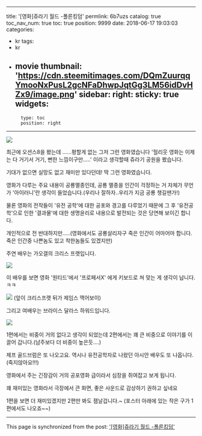 
---
title: '[영화]쥬라기  월드 -폴른킹덤'
permlink: 6b7uzs
catalog: true
toc_nav_num: true
toc: true
position: 9999
date: 2018-06-17 19:03:03
categories:
- kr
tags:
- kr
- movie
thumbnail: 'https://cdn.steemitimages.com/DQmZuurqqYmooNxPusL2gcNFaDhwpJqtGg3LM56idDvHZx9/image.png'
sidebar:
    right:
        sticky: true
widgets:
    -
        type: toc
        position: right
---


![](https://cdn.steemitimages.com/DQmZuurqqYmooNxPusL2gcNFaDhwpJqtGg3LM56idDvHZx9/image.png)

최근에 오션스8을  봤는데 ......평할게 없는 그저 그런 영화였습니다
'헐리웃 영화는 이제는 다 거기서 거기, 뻔한 느낌이구만.....' 이라고 생각할때 쥬라기 공원을 봤습니다.

기대가 없으면 실망도 없고 재미만 있다던데! 딱 그런 영화였습니다.

영화가 다루는 주요 내용이 공룡멸종인데, 공룡 멸종을 인간이 걱정하는 거 자체가 무언가 '아이러니'란 생각이 들었습니다.(우리나 잘하자..우리가 지금 공룡 챙길땐가!)

물론 영화의 전작들이 '유전 공학'에 대한 공포와 경고를 다루었기 때문에 그 후 '유전공학'으로 인한 '결과물'에 대한 생명윤리로 내용으로 발전되는 것은 당연해 보이긴 합니다.

개인적으로 전 반대하지만.....(영화에서도 공룡살리자구 죽은 인간이 어마어마 합니다. 죽은 인간중 나쁜놈도 있고 착한놈들도 있겠지만)

주연 배우는 가오갤의 크리스 프랫입니다.

![](https://cdn.steemitimages.com/DQmUYsG3ymRQu5c25Rzf8yAGmaPdQBw1ijjPq1HYo5QQ7vZ/image.png)


이 배우를 보면 영화 '원티드'에서 '프로페서X' 에게 키보드로 쳐 맞는 게 생각이 납니다.ㅋㅋ

![](https://cdn.steemitimages.com/DQmRgyvbc1amoh1yxEhgRTKjLvfUyG5Axzo8gcginFyMPjp/image.png)
(앞이 크리스프랫 뒤가 제임스 맥어보이)

그리고 여배우는 브라이스 달라스 하워드입니다.

![](https://cdn.steemitimages.com/DQmfYR8BPuw6f6URLKx6ez1TvshXEKHgt2BQiGzXFe8xxRp/image.png)

1편에서는 비중이 거의 없다고 생각이 되었는데 2편에서는 꽤 큰 비중으로 이야기를 이끌어 갑니다.(남주보다 더 비중이 높은듯....)

제프 골드브럼은 또 나오고요. 역시나 유전공학자로 나왔던 아시안 배우도 또 나옵니다.(죽지않아요!!!)


영화에서 주는 긴장감이 거의 공포영화 급이라서 심장을 쥐여잡고 보게 됩니다.

꽤 재미있는 영화라서 극장에서 큰 화면, 좋은 사운드로 감상하기 권하고 싶네요

1편을 보면 더 재미있겠지만 2편만 봐도 잼날겁니다.~
(포스터 아래에 있는 작은 구가 1편에서도 나오죠~~)

- - -

This page is synchronized from the post: ['[영화]쥬라기  월드 -폴른킹덤'](https://steemit.com/@virus707/6b7uzs)
